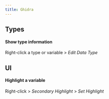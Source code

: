 ```yaml
---
title: Ghidra
---
```


## Types

#### Show type information

Right-click a type or variable > _Edit Data Type_

## UI

#### Highlight a variable

Right-click > _Secondary Highlight_ > _Set Highlight_
